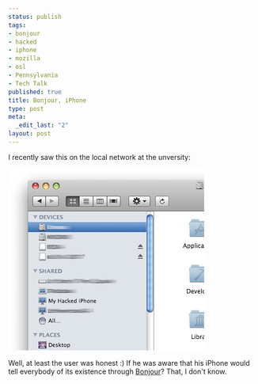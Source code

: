 ```yaml
--- 
status: publish
tags: 
- bonjour
- hacked
- iphone
- mozilla
- osl
- Pennsylvania
- Tech Talk
published: true
title: Bonjour, iPhone
type: post
meta: 
  _edit_last: "2"
layout: post
---
```

I recently saw this on the local network at the unversity:

<img src="/media/wp/2008/07/hacked-iphone-bonjour.jpg" alt="" title="Bonjour, Hacked iPhone" width="396" height="368" class="alignnone size-full wp-image-1332" />

Well, at least the user was honest :) If he was aware that his iPhone would tell everybody of its existence through <a href="http://en.wikipedia.org/wiki/Bonjour_(software)">Bonjour</a>? That, I don't know.
